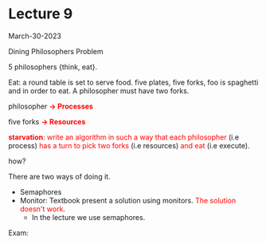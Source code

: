 # Lecture 9

March-30-2023

Dining Philosophers Problem

5 philosophers	{think, eat}.   

Eat: a round table is set to serve food. five plates, five forks, foo is spaghetti  and in order to eat. A philosopher must have two forks.



philosopher **<span style="color:red">$\rightarrow$ Processes</span>** 

five forks **<span style = "color:red">$\rightarrow$ Resources</span>**



<span style="color:red">**starvation**: write an algorithm in such a way that each philosopher</span> (i.e process)<span style= "color:red"> has a turn to pick two forks</span> (i.e resources)<span style = "color:red"> and eat</span> (i.e execute).

how?

There are two ways of doing it.

* Semaphores
* Monitor: Textbook present a solution using monitors. <span style= "color:red">The solution doesn't work</span>.
  *  In the lecture we use semaphores.



Exam:


